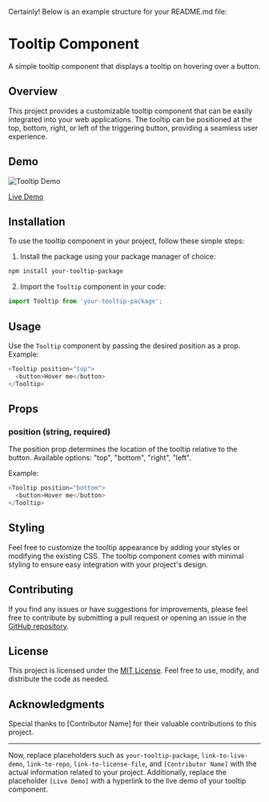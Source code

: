 Certainly! Below is an example structure for your README.md file:

# Tooltip Component

A simple tooltip component that displays a tooltip on hovering over a button.

## Overview

This project provides a customizable tooltip component that can be easily integrated into your web applications. The tooltip can be positioned at the top, bottom, right, or left of the triggering button, providing a seamless user experience.

## Demo

![Tooltip Demo](link-to-your-gif.gif)

[Live Demo](link-to-live-demo)

## Installation

To use the tooltip component in your project, follow these simple steps:

1. Install the package using your package manager of choice:

```bash
npm install your-tooltip-package
```

2. Import the `Tooltip` component in your code:

```javascript
import Tooltip from 'your-tooltip-package';
```

## Usage

Use the `Tooltip` component by passing the desired position as a prop. Example:

```javascript
<Tooltip position="top">
  <button>Hover me</button>
</Tooltip>
```

## Props

### position (string, required)

The position prop determines the location of the tooltip relative to the button. Available options: "top", "bottom", "right", "left".

Example:

```javascript
<Tooltip position="bottom">
  <button>Hover me</button>
</Tooltip>
```

## Styling

Feel free to customize the tooltip appearance by adding your styles or modifying the existing CSS. The tooltip component comes with minimal styling to ensure easy integration with your project's design.

## Contributing

If you find any issues or have suggestions for improvements, please feel free to contribute by submitting a pull request or opening an issue in the [GitHub repository](link-to-repo).

## License

This project is licensed under the [MIT License](link-to-license-file). Feel free to use, modify, and distribute the code as needed.

## Acknowledgments

Special thanks to [Contributor Name] for their valuable contributions to this project.

---

Now, replace placeholders such as `your-tooltip-package`, `link-to-live-demo`, `link-to-repo`, `link-to-license-file`, and `[Contributor Name]` with the actual information related to your project. Additionally, replace the placeholder `[Live Demo]` with a hyperlink to the live demo of your tooltip component.